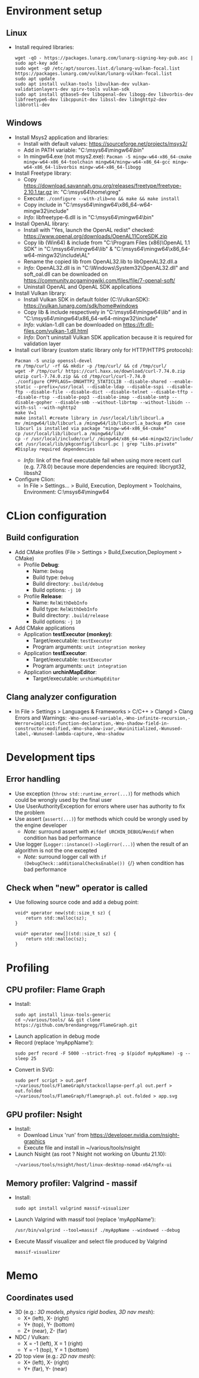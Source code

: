 # Environment setup 
## Linux
* Install required libraries:
  ```
  wget -qO - https://packages.lunarg.com/lunarg-signing-key-pub.asc | sudo apt-key add -
  sudo wget -qO /etc/apt/sources.list.d/lunarg-vulkan-focal.list https://packages.lunarg.com/vulkan/lunarg-vulkan-focal.list
  sudo apt update
  sudo apt install vulkan-tools libvulkan-dev vulkan-validationlayers-dev spirv-tools vulkan-sdk
  sudo apt install qtbase5-dev libopenal-dev libogg-dev libvorbis-dev libfreetype6-dev libcppunit-dev libssl-dev libnghttp2-dev libbrotli-dev
  ```

## Windows
* Install Msys2 application and libraries:
  * Install with default values: https://sourceforge.net/projects/msys2/
  * Add in PATH variable: "C:\msys64\mingw64\bin"
  * In mingw64.exe (not msys2.exe): `Pacman -S mingw-w64-x86_64-cmake mingw-w64-x86_64-toolchain mingw64/mingw-w64-x86_64-gcc mingw-w64-x86_64-libvorbis mingw-w64-x86_64-libogg`
* Install Freetype library:
  * Copy https://download.savannah.gnu.org/releases/freetype/freetype-2.10.1.tar.gz in: "C:\msys64\home\greg"
  * Execute: `./configure --with-zlib=no && make && make install`
  * Copy include in "C:\msys64\mingw64\x86_64-w64-mingw32\include"
  * *Info*: libfreetype-6.dll is in "C:\msys64\mingw64\bin"
* Install OpenAL library:
  * Install with "Yes, launch the OpenAL redist" checked: https://www.openal.org/downloads/OpenAL11CoreSDK.zip
  * Copy lib (Win64) & include from "C:\Program Files (x86)\OpenAL 1.1 SDK" in "C:\msys64\mingw64\lib" & "C:\msys64\mingw64\x86_64-w64-mingw32\include\AL"
  * Rename the copied lib from OpenAL32.lib to libOpenAL32.dll.a
  * *Info*: OpenAL32.dll is in "C:\Windows\System32\OpenAL32.dll" and soft_oal.dll can be downloaded on https://community.pcgamingwiki.com/files/file/7-openal-soft/
  * Uninstall OpenAL and OpenAL SDK applications
* Install Vulkan library:
  * Install Vulkan SDK in default folder (C:\VulkanSDK): https://vulkan.lunarg.com/sdk/home#windows
  * Copy lib & include respectively in "C:\msys64\mingw64\lib" and in "C:\msys64\mingw64\x86_64-w64-mingw32\include"
  * *Info*: vuklan-1.dll can be downloaded on https://fr.dll-files.com/vulkan-1.dll.html
  * *Info*: Don't uninstall Vulkan SDK application because it is required for validation layer
* Install curl library (custom static library only for HTTP/HTTPS protocols):
  ```
  Pacman -S unzip openssl-devel
  rm /tmp/curl/ -rf && mkdir -p /tmp/curl/ && cd /tmp/curl/
  wget -P /tmp/curl/ https://curl.haxx.se/download/curl-7.74.0.zip
  unzip curl-7.74.0.zip && cd /tmp/curl/curl-7.74.0
  ./configure CPPFLAGS=-DNGHTTP2_STATICLIB --disable-shared --enable-static --prefix=/usr/local --disable-ldap --disable-sspi --disable-ftp --disable-file --disable-dict --disable-telnet --disable-tftp --disable-rtsp --disable-pop3 --disable-imap --disable-smtp --disable-gopher --disable-smb --without-librtmp --without-libidn --with-ssl --with-nghttp2
  make V=1
  make install #create library in /usr/local/lib/libcurl.a
  mv /mingw64/lib/libcurl.a /mingw64/lib/libcurl.a_backup #In case libcurl is installed via package "mingw-w64-x86_64-cmake"
  cp /usr/local/lib/libcurl.a /mingw64/lib/
  cp -r /usr/local/include/curl/ /mingw64/x86_64-w64-mingw32/include/
  cat /usr/local/lib/pkgconfig/libcurl.pc | grep "Libs.private" #Display required dependencies
  ```
  * *Info*: link of the final executable fail when using more recent curl (e.g. 7.78.0) because more dependencies are required: libcrypt32, libssh2
* Configure Clion:
  * In File > Settings... > Build, Execution, Deployment > Toolchains, Environment: C:\msys64\mingw64

# CLion configuration
## Build configuration
* Add CMake profiles (File > Settings > Build,Execution,Deployment > CMake)
  * Profile **Debug**:
    * Name: `Debug`
    * Build type: `Debug`
    * Build directory: `.build/debug`
    * Build options: `-j 10`
  * Profile **Release**:
    * Name: `RelWithDebInfo`
    * Build type: `RelWithDebInfo`
    * Build directory: `.build/release`
    * Build options: `-j 10`
* Add CMake applications
  * Application **testExecutor (monkey)**:
    * Target/executable: `testExecutor`
    * Program arguments: `unit integration monkey`
  * Application **testExecutor**:
    * Target/executable: `testExecutor`
    * Program arguments: `unit integration`    
  * Application **urchinMapEditor**:
    * Target/executable: `urchinMapEditor`

## Clang analyzer configuration
  * In File > Settings > Languages & Frameworks > C/C++ > Clangd > Clang Errors and Warnings: `-Wno-unused-variable,-Wno-infinite-recursion,-Werror=implicit-function-declaration,-Wno-shadow-field-in-constructor-modified,-Wno-shadow-ivar,-Wuninitialized,-Wunused-label,-Wunused-lambda-capture,-Wno-shadow`

# Development tips
## Error handling
* Use exception (`throw std::runtime_error(...)`) for methods which could be wrongly used by the final user
* Use UserAuthorityException for errors where user has authority to fix the problem
* Use assert (`assert(...)`) for methods which could be wrongly used by the engine developer
  * *Note:* surround assert with `#ifdef URCHIN_DEBUG`/`#endif` when condition has bad performance
* Use logger (`Logger::instance()->logError(...)`) when the result of an algorithm is not the one excepted
  * *Note:* surround logger call with `if (DebugCheck::additionalChecksEnable()) {`/`}` when condition has bad performance

## Check when "new" operator is called
* Use following source code and add a debug point:
    ```
    void* operator new(std::size_t sz) {
        return std::malloc(sz);
    }

    void* operator new[](std::size_t sz) {
        return std::malloc(sz);
    }
    ```

# Profiling
## CPU profiler: Flame Graph
* Install:
    ```
    sudo apt install linux-tools-generic
    cd ~/various/tools/ && git clone https://github.com/brendangregg/FlameGraph.git
    ```
* Launch application in debug mode
* Record (replace 'myAppName'):
    ```
    sudo perf record -F 5000 --strict-freq -p $(pidof myAppName) -g -- sleep 25
    ```
* Convert in SVG:
    ```
    sudo perf script > out.perf
    ~/various/tools/FlameGraph/stackcollapse-perf.pl out.perf > out.folded
    ~/various/tools/FlameGraph/flamegraph.pl out.folded > app.svg
    ```

## GPU profiler: Nsight
* Install:
  * Download Linux 'run' from https://developer.nvidia.com/nsight-graphics
  * Execute file and install in ~/various/tools/nsight
* Launch Nsight (as root ? Nsight not working on Ubuntu 21.10):
    ```
    ~/various/tools/nsight/host/linux-desktop-nomad-x64/ngfx-ui
    ```

## Memory profiler: Valgrind - massif
* Install:
    ```
    sudo apt install valgrind massif-visualizer
    ```
* Launch Valgrind with massif tool (replace 'myAppName'):
  ```
  /usr/bin/valgrind --tool=massif ./myAppName --windowed --debug
  ```
* Execute Massif visualizer and select file produced by Valgrind
  ```
  massif-visualizer
  ```

# Memo
## Coordinates used
* 3D (e.g.: *3D models, physics rigid bodies, 3D nav mesh*):
  - X+ (left), X- (right)
  - Y+ (top), Y- (bottom)
  - Z+ (near), Z- (far)
* NDC / Vulkan:
  - X = -1 (left), X = 1 (right)
  - Y = -1 (top), Y = 1 (bottom)
* 2D top view (e.g.: *2D nav mesh*):
  - X+ (left), X- (right)
  - Y+ (far), Y- (near)
